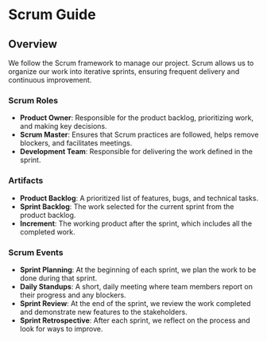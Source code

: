 # Scrum Guide

## Overview
We follow the Scrum framework to manage our project. Scrum allows us to organize our work into iterative sprints, ensuring frequent delivery and continuous improvement.

### Scrum Roles
- **Product Owner**: Responsible for the product backlog, prioritizing work, and making key decisions.
- **Scrum Master**: Ensures that Scrum practices are followed, helps remove blockers, and facilitates meetings.
- **Development Team**: Responsible for delivering the work defined in the sprint.

### Artifacts
- **Product Backlog**: A prioritized list of features, bugs, and technical tasks.
- **Sprint Backlog**: The work selected for the current sprint from the product backlog.
- **Increment**: The working product after the sprint, which includes all the completed work.

### Scrum Events
- **Sprint Planning**: At the beginning of each sprint, we plan the work to be done during that sprint.
- **Daily Standups**: A short, daily meeting where team members report on their progress and any blockers.
- **Sprint Review**: At the end of the sprint, we review the work completed and demonstrate new features to the stakeholders.
- **Sprint Retrospective**: After each sprint, we reflect on the process and look for ways to improve.
